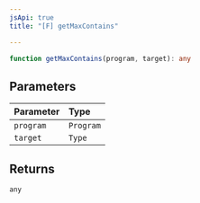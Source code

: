```yaml
---
jsApi: true
title: "[F] getMaxContains"

---
```

```ts
function getMaxContains(program, target): any
```

## Parameters

| Parameter | Type |
| :------ | :------ |
| `program` | `Program` |
| `target` | `Type` |

## Returns

`any`
